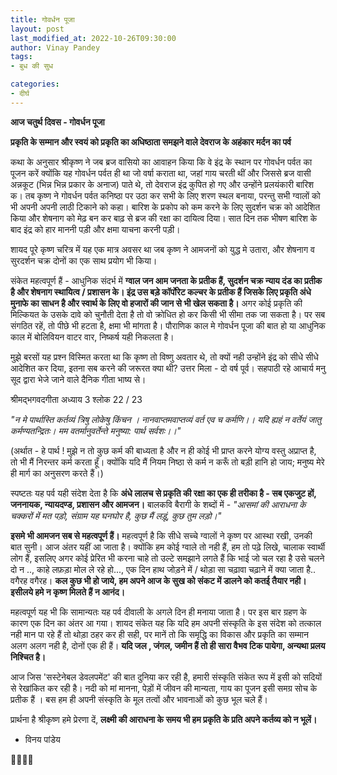 ```yaml
---
title: गोवर्धन पूजा
layout: post
last_modified_at: 2022-10-26T09:30:00
author: Vinay Pandey
tags:
- बुध की सुध

categories:
- दीर्घ
---
```

**आज चतुर्थ दिवस - गोवर्धन पूजा**

**प्रकृति के सम्मान और स्वयं को प्रकृति का अधिष्ठाता समझने वाले देवराज के अहंकार मर्दन का पर्व** 

कथा के अनुसार श्रीकृष्ण ने जब ब्रज वासियो का आवाहन किया कि वे इंद्र के स्थान पर गोवर्धन पर्वत का पूजन करें क्योंकि यह गोवर्धन पर्वत ही था जो वर्षा कराता था, जहां गाय चरती थीं और जिससे ब्रज वासी अन्नकूट (भिन्न भिन्न प्रकार के अनाज) पाते थे, तो देवराज इंद्र कुपित हो गए और उन्होंने प्रलयंकारी बारिश क। तब कृष्ण ने गोवर्धन पर्वत कनिष्ठा पर उठा कर सभी के लिए शरण स्थल बनाया, परन्तु सभी ग्वालों को भी अपनी अपनी लाठी टिकाने को कहा। बारिश के प्रकोप को कम करने के लिए सुदर्शन चक्र को आदेशित किया और शेषनाग को मेढ़ बन कर बाढ़ से ब्रज की रक्षा का दायित्व दिया।  सात दिन तक भीषण बारिश के बाद इंद्र को हार माननी पड़ी और क्षमा याचना करनी पड़ी।

शायद पूरे कृष्ण चरित्र में यह एक मात्र अवसर था जब कृष्ण ने आमजनों को युद्ध मे उतारा, और शेषनाग व सुरदर्शन चक्र दोनों का एक साथ प्रयोग भी किया।

संकेत महत्वपूर्ण हैं -
आधुनिक संदर्भ में **ग्वाल जन आम जनता के प्रतीक हैं, सुदर्शन चक्र न्याय दंड का प्रतीक है और शेषनाग  स्थायित्व / प्रशासन के। इंद्र उस बड़े कॉर्पोरेट कल्चर के प्रतीक हैं जिसके लिए प्रकृति अंधे मुनाफे का साधन है और स्वार्थ के लिए वो हजारों की जान से भी खेल सकता है।** अगर कोई प्रकृति की मिल्कियत के उसके दावे को चुनौती देता है तो वो क्रोधित हो कर किसी भी सीमा तक जा सकता है। पर सब संगठित रहें, तो पीछे भी हटता है, क्षमा भी मांगता है। पौराणिक काल मे गोवर्धन पूजा की बात हो या आधुनिक काल में बोलिवियन वाटर वार, निष्कर्ष यही निकलता है।

मुझे बरसों यह प्रश्न विस्मित करता था कि कृष्ण तो विष्णु अवतार थे, तो क्यों नही उन्होंने इंद्र को सीधे सीधे आदेशित कर दिया, इतना सब करने की जरूरत क्या थी? उत्तर मिला - दो वर्ष पूर्व। सहपाठी रहे आचार्य मनु सूद द्वारा भेजे जाने वाले दैनिक गीता भाष्य से। 

श्रीमद्भगवदगीता अध्याय 3 श्लोक 22 / 23 

*"न मे पार्थास्ति कर्तव्यं त्रिषु लोकेषु किंचन ।* 
*नानवाप्तमवाप्तव्यं वर्त एव च कर्मणि।।*
*यदि ह्यहं न वर्तेयं जातु कर्मण्यतन्द्रितः।*
*मम वतर्मानुवर्तेन्ते मनुष्या: पार्थ सर्वशः।।"*

(अर्थात - हे पार्थ ! मुझे न तो कुछ कर्म की बाध्यता है और न ही कोई भी प्राप्त करने योग्य वस्तु अप्राप्त है, तो भी मैं निरन्तर कर्म करता हूँ। क्योंकि यदि मैं नियम निष्ठा से कर्म न करूँ तो बड़ी हानि हो जाय; मनुष्य मेरे ही मार्ग का अनुसरण करते हैं।)

स्पष्टतः यह पर्व यही संदेश देता है कि **अंधे लालच से प्रकृति की रक्षा का एक ही तरीका है - सब एकजुट हों, जननायक, न्यायदण्ड, प्रशासन और आमजन।** 
बालकवि बैरागी के शब्दों में -
*"आसमां की आराधना के चक्करों में मत पड़ो,*
*संग्राम यह घनघोर है, कुछ मैं लड़ूं, कुछ तुम लड़ो।"*


**इसमे भी आमजन सब से महत्वपूर्ण हैं।** महत्वपूर्ण है कि सीधे सच्चे ग्वालों ने कृष्ण पर आस्था रखी, उनकी बात सुनी। आज अंतर यहीं आ जाता है। क्योंकि हम कोई ग्वाले तो नही हैं, हम तो पढ़े लिखे, चालाक स्वार्थी लोग हैं, इसलिए अगर कोई प्रेरित भी करना चाहे तो उल्टे समझाने लगते हैं कि भाई जो चल रहा है उसे चलने दो न .., काहे लफ़ड़ा मोल ले रहे हो..., एक दिन हाथ जोड़ने में / थोड़ा सा चढ़ावा चढ़ाने में क्या जाता है.. वगैरह वगैरह। **कल कुछ भी हो जाये, हम अपने आज के सुख को संकट में डालने को कतई तैयार नही। इसीलये हमे न कृष्ण मिलते हैं न आनंद।**

महत्वपूर्ण यह भी कि सामान्यतः यह पर्व दीवाली के अगले दिन ही मनाया जाता है। पर इस बार ग्रहण के कारण एक दिन का अंतर आ गया।  शायद संकेत यह कि यदि हम अपनी संस्कृति के इस संदेश को तत्काल नही मान पा रहे हैं तो थोड़ा ठहर कर ही सही, पर मानें तो कि समृद्धि का विकास और प्रकृति का सम्मान अलग अलग नही है, दोनों एक ही हैं। **यदि जल , जंगल, जमीन हैं तो ही सारा वैभव टिक पायेगा, अन्यथा प्रलय निश्चित है।**  

आज जिस 'सस्टेनेबल डेवलपमेंट' की बात दुनिया कर रही है, हमारी संस्कृति संकेत रूप में इसी को सदियों से रेखांकित कर रही है। नदी को मां मानना, पेड़ों में जीवन की मान्यता, गाय का पूजन इसी समग्र सोच के प्रतीक हैं । बस हम ही अपनी संस्कृति के मूल तत्वों और भावनाओं को कुछ भूल चले हैं। 

प्रार्थना है
श्रीकृष्ण हमे प्रेरणा दें, 
**लक्ष्मी की आराधना के समय भी हम प्रकृति के प्रति अपने कर्तव्य को न भूलें।** 

- विनय पांडेय

🙏🌷🌷🙏


